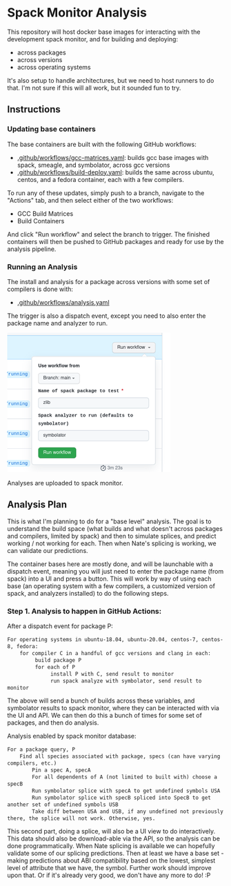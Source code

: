 # Spack Monitor Analysis

This repository will host docker base images for interacting with the development
spack monitor, and for building and deploying:

 - across packages
 - across versions
 - across operating systems
 
It's also setup to handle architectures, but we need to host runners to do that.
I'm not sure if this will all work, but it sounded fun to try.

## Instructions

### Updating base containers

The base containers are built with the following GitHub workflows:

 - [.github/workflows/gcc-matrices.yaml](.github/workflows/gcc-matrices.yaml): builds gcc base images with spack, smeagle, and symbolator, across gcc versions
 - [.github/workflows/build-deploy.yaml](.github/workflows/build-deploy.yaml): builds the same across ubuntu, centos, and a fedora container, each with a few compilers.
 
To run any of these updates, simply push to a branch, navigate to the "Actions" tab, and then select either of the two workflows:

 - GCC Build Matrices
 - Build Containers
 

And click "Run workflow" and select the branch to trigger. The finished containers will then be pushed to GitHub packages and ready
for use by the analysis pipeline.

### Running an Analysis

The install and analysis for a package across versions with some set of compilers is done with:

 - [.github/workflows/analysis.yaml](.github/workflows/analysis.yaml) 

The trigger is also a dispatch event, except you need to also enter the package name and analyzer to run.

![img/analysis.png](img/analysis.png)

Analyses are uploaded to spack monitor.

## Analysis Plan

This is what I'm planning to do for a "base level" analysis. The goal is to understand the build space (what builds and what doesn't across packages and compilers, limited by spack) and then to simulate splices, and predict working / not working for each. Then when Nate's splicing
is working, we can validate our predictions.

The container bases here are mostly done, and will be launchable with a dispatch event,
meaning you will just need to enter the package name (from spack) into a UI and press a button.
This will work by way of using each base (an operating system with a few compilers, a customized
version of spack, and analyzers installed) to do the following steps.

### Step 1. Analysis to happen in GitHub Actions:

After a dispatch event for package P:

```
For operating systems in ubuntu-18.04, ubuntu-20.04, centos-7, centos-8, fedora:
    for compiler C in a handful of gcc versions and clang in each:
         build package P
         for each of P
              install P with C, send result to monitor
              run spack analyze with symbolator, send result to monitor
```

The above will send a bunch of builds across these variables, and symbolator results
to spack monitor, where they can be interacted with via the UI and API.
We can then do this a bunch of times for some set of packages, and then do analysis.

Analysis enabled by spack monitor database:

```
For a package query, P
    Find all species associated with package, specs (can have varying compilers, etc.)
        Pin a spec A, specA
        For all dependents of A (not limited to built with) choose a specB
        Run symbolator splice with specA to get undefined symbols USA
        Run symbolator splice with specB spliced into SpecB to get another set of undefined symbols USB
        Take diff between USA and USB, if any undefined not previously there, the splice will not work. Otherwise, yes.
```

This second part, doing a splice, will also be a UI view to do interactively.
This data should also be download-able via the API, so the analysis can be done programmatically.
When Nate splicing is available we can hopefully validate some of our splicing predictions. Then
at least we have a base set - making predictions about ABI compatibility based on the lowest, simplest
level of attribute that we have, the symbol. Further work should improve upon that. Or if it's already
very good, we don't have any more to do! :P
